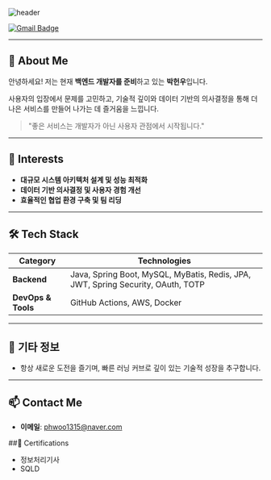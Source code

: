 ![header](https://capsule-render.vercel.app/api?type=waving&color=0:0b0f4d,100:1c1c86&height=200&section=header&text=NewCare's%20Github&fontColor=FFD700&fontSize=60&fontAlignY=35&desc=Backend%20Developer&descAlignY=65&descAlign=60&animation=fadeIn&speed=3)

[![Gmail Badge](https://img.shields.io/badge/Gmail-D14836?style=flat&logo=Gmail&logoColor=white)](mailto:phwoo1315@gmail.com)

---

## 👋 About Me
안녕하세요! 저는 현재 **백엔드 개발자를 준비**하고 있는 **박헌우**입니다.

사용자의 입장에서 문제를 고민하고, 기술적 깊이와 데이터 기반의 의사결정을 통해 더 나은 서비스를 만들어 나가는 데 즐거움을 느낍니다.

> "좋은 서비스는 개발자가 아닌 사용자 관점에서 시작됩니다."


---

## 🌱 Interests

- **대규모 시스템 아키텍처 설계 및 성능 최적화**
- **데이터 기반 의사결정 및 사용자 경험 개선**
- **효율적인 협업 환경 구축 및 팀 리딩**

---

## 🛠 Tech Stack

| **Category**       | **Technologies** |
|--------------------|------------------|
| **Backend**        | Java, Spring Boot, MySQL, MyBatis, Redis, JPA, JWT, Spring Security, OAuth, TOTP |
| **DevOps & Tools** | GitHub Actions, AWS, Docker|

---

## 🚀 기타 정보

- 항상 새로운 도전을 즐기며, 빠른 러닝 커브로 깊이 있는 기술적 성장을 추구합니다.

---

## 📫 Contact Me

- **이메일**: phwoo1315@naver.com

##🏅 Certifications

- 정보처리기사
- SQLD
